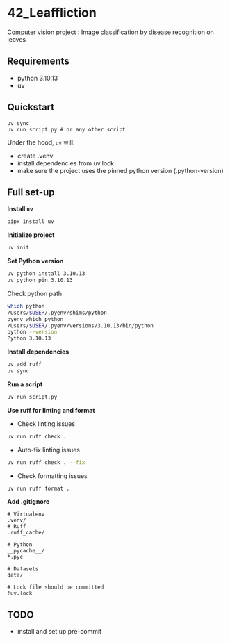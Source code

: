 # 42_Leaffliction
Computer vision project : Image classification by disease recognition on leaves
## Requirements
- python 3.10.13
- uv
## Quickstart
```
uv sync
uv run script.py # or any other script
```
Under the hood, `uv` will:
- create .venv
- install dependencies from uv.lock
- make sure the project uses the pinned python version (.python-version)
## Full set-up
**Install `uv`**
```bash
pipx install uv
```
**Initialize project**
```bash
uv init
```
**Set Python version**
```bash
uv python install 3.10.13
uv python pin 3.10.13
```
Check python path
```bash
which python
/Users/$USER/.pyenv/shims/python
pyenv which python
/Users/$USER/.pyenv/versions/3.10.13/bin/python
python --version
Python 3.10.13
```
**Install dependencies**
```bash
uv add ruff
uv sync
```
**Run a script**
```bash
uv run script.py
```
**Use ruff for linting and format**
- Check linting issues
```bash
uv run ruff check .
```
- Auto-fix linting issues
```bash
uv run ruff check . --fix
```
- Check formatting issues
```bash
uv run ruff format .
```
**Add .gitignore**  
```gitignore
# Virtualenv
.venv/
# Ruff
.ruff_cache/

# Python
__pycache__/
*.pyc

# Datasets
data/

# Lock file should be committed
!uv.lock
```
## TODO
- install and set up pre-commit


